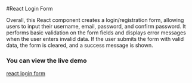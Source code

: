 #React Login Form

Overall, this React component creates a login/registration form, allowing users to input their username, email, password, and confirm password. It performs basic validation on the form fields and displays error messages when the user enters invalid data. If the user submits the form with valid data, the form is cleared, and a success message is shown.

### You can view the live demo

[react login form](https://react-login-form-one.vercel.app/)




